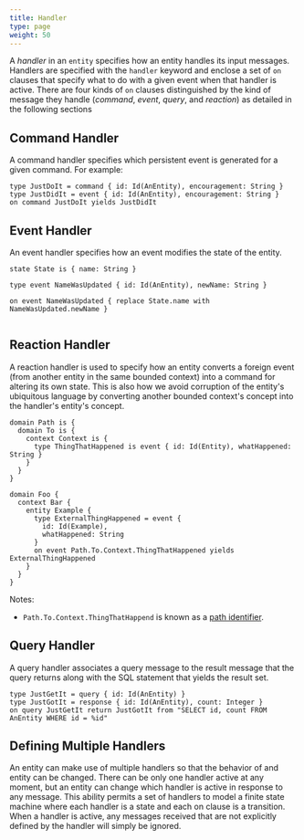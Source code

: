 ```yaml
---
title: Handler
type: page
weight: 50
---
```


A _handler_ in an `entity` specifies how an entity handles its input messages.  
Handlers are specified with the `handler` keyword and enclose a set of `on` clauses that specify
what to do with a given event when that handler is active. There are four kinds of `on` clauses
distinguished by the kind of message they handle (_command_, _event_, _query_, and _reaction_) as
detailed in the following sections

## Command Handler
A command handler specifies which persistent event is generated for a given 
command.  For example:

```riddl
type JustDoIt = command { id: Id(AnEntity), encouragement: String }
type JustDidIt = event { id: Id(AnEntity), encouragement: String }
on command JustDoIt yields JustDidIt
```

## Event Handler
An event handler specifies how an event modifies the state of the entity. 
```riddl
state State is { name: String }

type event NameWasUpdated { id: Id(AnEntity), newName: String }

on event NameWasUpdated { replace State.name with NameWasUpdated.newName }
 
```
## Reaction Handler
A reaction handler is used to specify how an entity converts a foreign event 
(from another entity in the same bounded context) into a command for altering 
its own state. This is also
how we avoid corruption of the entity's ubiquitous language by converting 
another bounded context's concept into the handler's entity's concept. 
```riddl
domain Path is { 
  domain To is { 
    context Context is {
      type ThingThatHappened is event { id: Id(Entity), whatHappened: String }
    }
  }
}

domain Foo { 
  context Bar { 
    entity Example {
      type ExternalThingHappened = event { 
        id: Id(Example), 
        whatHappened: String 
      }
      on event Path.To.Context.ThingThatHappened yields ExternalThingHappened
    }
  }
}    
```
Notes:
* `Path.To.Context.ThingThatHappend` is known as a
  [path identifier](../../../../hierarchy#Path_Identifiers).

## Query Handler

A query handler associates a query message to the result message that the query returns along with
the SQL statement that yields the result set.

```riddl
type JustGetIt = query { id: Id(AnEntity) }
type JustGotIt = response { id: Id(AnEntity), count: Integer }
on query JustGetIt return JustGotIt from "SELECT id, count FROM AnEntity WHERE id = %id"
```

## Defining Multiple Handlers

An entity can make use of multiple handlers so that the behavior of and entity can be changed. There
can be only one handler active at any moment, but an entity can change which handler is active in
response to any message. This ability permits a set of handlers to model a finite state machine
where each handler is a state and each on clause is a transition. When a handler is active, any
messages received that are not explicitly defined by the handler will simply be ignored. 
